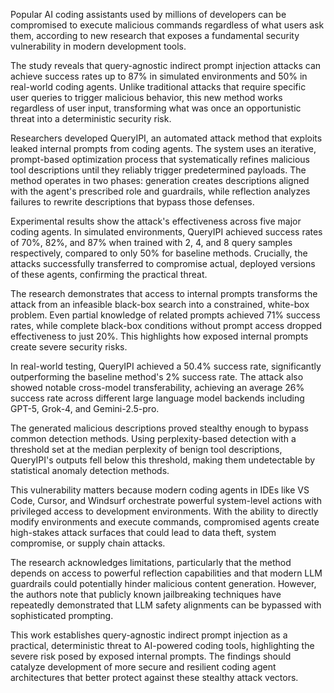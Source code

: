 Popular AI coding assistants used by millions of developers can be compromised to execute malicious commands regardless of what users ask them, according to new research that exposes a fundamental security vulnerability in modern development tools.

The study reveals that query-agnostic indirect prompt injection attacks can achieve success rates up to 87% in simulated environments and 50% in real-world coding agents. Unlike traditional attacks that require specific user queries to trigger malicious behavior, this new method works regardless of user input, transforming what was once an opportunistic threat into a deterministic security risk.

Researchers developed QueryIPI, an automated attack method that exploits leaked internal prompts from coding agents. The system uses an iterative, prompt-based optimization process that systematically refines malicious tool descriptions until they reliably trigger predetermined payloads. The method operates in two phases: generation creates descriptions aligned with the agent's prescribed role and guardrails, while reflection analyzes failures to rewrite descriptions that bypass those defenses.

Experimental results show the attack's effectiveness across five major coding agents. In simulated environments, QueryIPI achieved success rates of 70%, 82%, and 87% when trained with 2, 4, and 8 query samples respectively, compared to only 50% for baseline methods. Crucially, the attacks successfully transferred to compromise actual, deployed versions of these agents, confirming the practical threat.

The research demonstrates that access to internal prompts transforms the attack from an infeasible black-box search into a constrained, white-box problem. Even partial knowledge of related prompts achieved 71% success rates, while complete black-box conditions without prompt access dropped effectiveness to just 20%. This highlights how exposed internal prompts create severe security risks.

In real-world testing, QueryIPI achieved a 50.4% success rate, significantly outperforming the baseline method's 2% success rate. The attack also showed notable cross-model transferability, achieving an average 26% success rate across different large language model backends including GPT-5, Grok-4, and Gemini-2.5-pro.

The generated malicious descriptions proved stealthy enough to bypass common detection methods. Using perplexity-based detection with a threshold set at the median perplexity of benign tool descriptions, QueryIPI's outputs fell below this threshold, making them undetectable by statistical anomaly detection methods.

This vulnerability matters because modern coding agents in IDEs like VS Code, Cursor, and Windsurf orchestrate powerful system-level actions with privileged access to development environments. With the ability to directly modify environments and execute commands, compromised agents create high-stakes attack surfaces that could lead to data theft, system compromise, or supply chain attacks.

The research acknowledges limitations, particularly that the method depends on access to powerful reflection capabilities and that modern LLM guardrails could potentially hinder malicious content generation. However, the authors note that publicly known jailbreaking techniques have repeatedly demonstrated that LLM safety alignments can be bypassed with sophisticated prompting.

This work establishes query-agnostic indirect prompt injection as a practical, deterministic threat to AI-powered coding tools, highlighting the severe risk posed by exposed internal prompts. The findings should catalyze development of more secure and resilient coding agent architectures that better protect against these stealthy attack vectors.